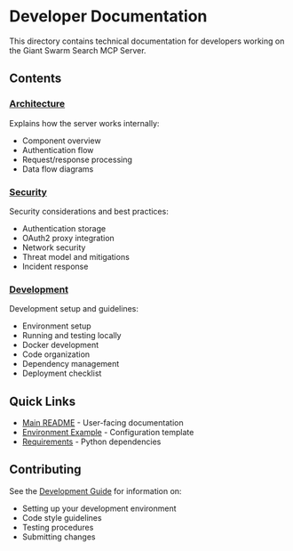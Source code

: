 # Developer Documentation

This directory contains technical documentation for developers working on the Giant Swarm Search MCP Server.

## Contents

### [Architecture](./architecture.md)
Explains how the server works internally:
- Component overview
- Authentication flow
- Request/response processing
- Data flow diagrams

### [Security](./security.md)
Security considerations and best practices:
- Authentication storage
- OAuth2 proxy integration
- Network security
- Threat model and mitigations
- Incident response

### [Development](./development.md)
Development setup and guidelines:
- Environment setup
- Running and testing locally
- Docker development
- Code organization
- Dependency management
- Deployment checklist

## Quick Links

- [Main README](../README.md) - User-facing documentation
- [Environment Example](../env.example) - Configuration template
- [Requirements](../requirements.txt) - Python dependencies

## Contributing

See the [Development Guide](./development.md) for information on:
- Setting up your development environment
- Code style guidelines
- Testing procedures
- Submitting changes

